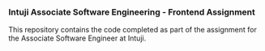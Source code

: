### Intuji Associate Software Engineering - Frontend Assignment

This repository contains the code completed as part of the assignment for the Associate Software Engineer at Intuji.
